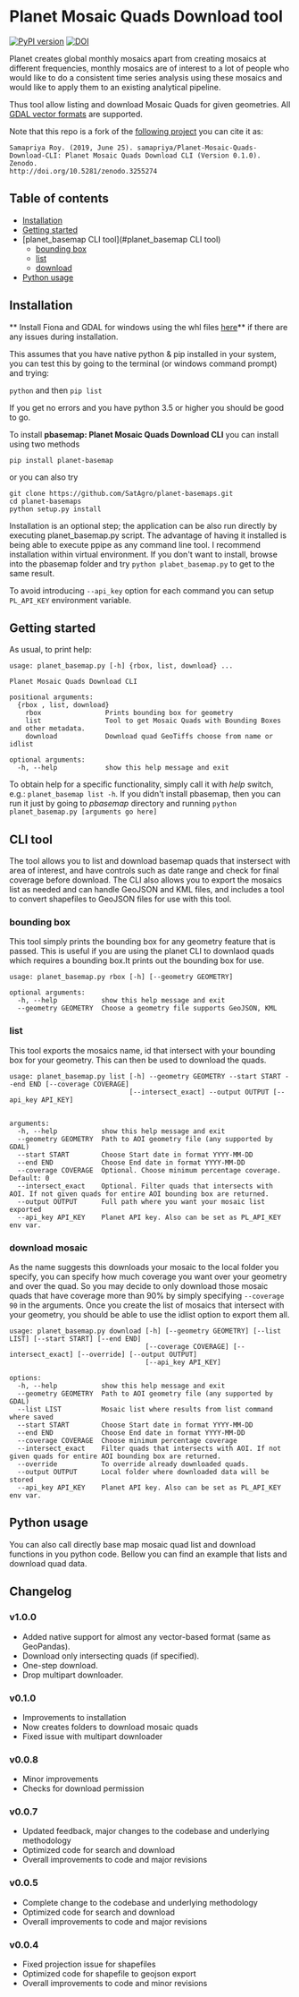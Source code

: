 # Planet Mosaic Quads Download tool

[![PyPI version](https://badge.fury.io/py/planet-basemap.svg)](https://badge.fury.io/py/pbasemap)
[![DOI](https://zenodo.org/badge/DOI/10.5281/zenodo.3255274.svg)](https://doi.org/10.5281/zenodo.3255274)

Planet creates global monthly mosaics apart from creating mosaics at different frequencies, monthly 
mosaics are of interest to a lot of people who would like to do a consistent time series analysis using 
these mosaics and would like to apply them to an existing analytical pipeline. 

Thus tool allow listing and download Mosaic Quads for given geometries. 
All [GDAL vector formats](https://gdal.org/drivers/vector/index.html) are supported.


Note that this repo is a fork of the [following project](https://zenodo.org/record/3255274) you can cite it as:

```
Samapriya Roy. (2019, June 25). samapriya/Planet-Mosaic-Quads-Download-CLI: Planet Mosaic Quads Download CLI (Version 0.1.0). Zenodo.
http://doi.org/10.5281/zenodo.3255274
```



## Table of contents
* [Installation](#installation)
* [Getting started](#getting-started)
* [planet_basemap CLI tool](#planet_basemap CLI tool)
    * [bounding box](#bounding-box)
    * [list](#list)
    * [download](#download)
* [Python usage](#python-usage)

## Installation
** Install Fiona and GDAL for windows using the whl files [here](https://www.lfd.uci.edu/~gohlke/pythonlibs/)** if 
there are any issues during installation.

This assumes that you have native python & pip installed in your system, you can test this by going to the 
terminal (or windows command prompt) and trying:

```python``` and then ```pip list```

If you get no errors and you have python 3.5 or higher you should be good to go.

To install **pbasemap: Planet Mosaic Quads Download CLI** you can install using two methods

```pip install planet-basemap```

or you can also try

```
git clone https://github.com/SatAgro/planet-basemaps.git
cd planet-basemaps
python setup.py install
```

Installation is an optional step; the application can be also run directly by executing planet_basemap.py 
script. The advantage of having it installed is being able to execute ppipe as any command line tool. 
I recommend installation within virtual environment. If you don't want to install, browse into the 
pbasemap folder and try ```python plabet_basemap.py``` to get to the same result.

To avoid introducing `--api_key` option for each command you can setup `PL_API_KEY` environment variable.

## Getting started

As usual, to print help:

```
usage: planet_basemap.py [-h] {rbox, list, download} ...

Planet Mosaic Quads Download CLI

positional arguments:
  {rbox , list, download}
    rbox                Prints bounding box for geometry
    list                Tool to get Mosaic Quads with Bounding Boxes and other metadata.
    download            Download quad GeoTiffs choose from name or idlist

optional arguments:
  -h, --help            show this help message and exit
  ```

To obtain help for a specific functionality, simply call it with _help_ switch, e.g.: `planet_basemap list -h`. 
If you didn't install pbasemap, then you can run it just by going to *pbasemap* directory and 
running `python planet_basemap.py [arguments go here]`

## CLI tool

The tool allows you to list and download basemap quads that instersect with area of interest, and have 
controls such as date range and check for final coverage before download. The CLI also allows you to export 
the mosaics list as needed and can handle GeoJSON and KML files, and includes a tool to convert shapefiles 
to GeoJSON files for use with this tool.

### bounding box

This tool simply prints the bounding box for any geometry feature that is passed. This is useful if you are 
using the planet CLI to downlaod quads which requires a bounding box.It prints out the bounding box for use.

```
usage: planet_basemap.py rbox [-h] [--geometry GEOMETRY]

optional arguments:
  -h, --help           show this help message and exit
  --geometry GEOMETRY  Choose a geometry file supports GeoJSON, KML

```

### list

This tool exports the mosaics name, id that intersect with your bounding box for your geometry. This can then 
be used to download the quads.

```
usage: planet_basemap.py list [-h] --geometry GEOMETRY --start START --end END [--coverage COVERAGE] 
                              [--intersect_exact] --output OUTPUT [--api_key API_KEY]


arguments:
  -h, --help           show this help message and exit
  --geometry GEOMETRY  Path to AOI geometry file (any supported by GDAL)
  --start START        Choose Start date in format YYYY-MM-DD
  --end END            Choose End date in format YYYY-MM-DD
  --coverage COVERAGE  Optional. Choose minimum percentage coverage. Default: 0
  --intersect_exact    Optional. Filter quads that intersects with AOI. If not given quads for entire AOI bounding box are returned.
  --output OUTPUT      Full path where you want your mosaic list exported
  --api_key API_KEY    Planet API key. Also can be set as PL_API_KEY env var.

```

### download mosaic

As the name suggests this downloads your mosaic to the local folder you specify, you can specify how much 
coverage you want over your geometry and over the quad. So you may decide to only download those mosaic 
quads that have coverage more than 90% by simply specifying ```--coverage 90``` in the arguments. 
Once you create the list of mosaics that intersect with your geometry, you should be able to use the 
idlist option to export them all.

```
usage: planet_basemap.py download [-h] [--geometry GEOMETRY] [--list LIST] [--start START] [--end END] 
                                  [--coverage COVERAGE] [--intersect_exact] [--override] [--output OUTPUT] 
                                  [--api_key API_KEY]

options:
  -h, --help           show this help message and exit
  --geometry GEOMETRY  Path to AOI geometry file (any supported by GDAL)
  --list LIST          Mosaic list where results from list command where saved
  --start START        Choose Start date in format YYYY-MM-DD
  --end END            Choose End date in format YYYY-MM-DD
  --coverage COVERAGE  Choose minimum percentage coverage
  --intersect_exact    Filter quads that intersects with AOI. If not given quads for entire AOI bounding box are returned.
  --override           To override already downloaded quads.
  --output OUTPUT      Local folder where downloaded data will be stored
  --api_key API_KEY    Planet API key. Also can be set as PL_API_KEY env var.

```


## Python usage

You can also call directly base map mosaic quad list and download functions in you python code.
Bellow you can find an example that lists and download quad data.



## Changelog

### v1.0.0

- Added native support for almost any vector-based format (same as GeoPandas).
- Download only intersecting quads (if specified).
- One-step download.
- Drop multipart downloader.

### v0.1.0

- Improvements to installation
- Now creates folders to download mosaic quads
- Fixed issue with multipart downloader

### v0.0.8

- Minor improvements
- Checks for download permission

### v0.0.7

- Updated feedback, major changes to the codebase and underlying methodology
- Optimized code for search and download
- Overall improvements to code and major revisions

### v0.0.5

- Complete change to the codebase and underlying methodology
- Optimized code for search and download
- Overall improvements to code and major revisions

### v0.0.4

- Fixed projection issue for shapefiles
- Optimized code for shapefile to geojson export
- Overall improvements to code and minor revisions
